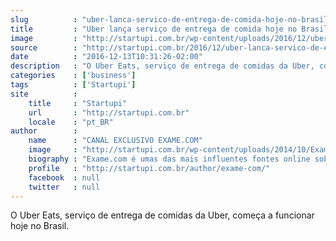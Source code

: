 ```yaml
---
slug          : "uber-lanca-servico-de-entrega-de-comida-hoje-no-brasil"
title         : "Uber lança serviço de entrega de comida hoje no Brasil"
image         : "http://startupi.com.br/wp-content/uploads/2016/12/ubereats-870x250.png"
source        : "http://startupi.com.br/2016/12/uber-lanca-servico-de-entrega-de-comida-hoje-no-brasil/"
date          : "2016-12-13T10:31:26-02:00"
description   : "O Uber Eats, serviço de entrega de comidas da Uber, começa a funcionar hoje no Brasil."
categories    : ['business']
tags          : ['Startupi']
site          :
    title     : "Startupi"
    url       : "http://startupi.com.br"
    locale    : "pt_BR"
author        :
    name      : "CANAL EXCLUSIVO EXAME.COM"
    image     : "http://startupi.com.br/wp-content/uploads/2014/10/Exame.com_avatar_1413922746-170x170.png"
    biography : "Exame.com é umas das mais influentes fontes online sobre negócios no país, com foco em economia, mercados financeiros, tecnologia, marketing, gestão, meio ambiente, pequenas empresas, carreira, finanças pessoais e parceiro de conteúdo do Startupi."
    profile   : "http://startupi.com.br/author/exame-com/"
    facebook  : null
    twitter   : null
---
```


O Uber Eats, serviço de entrega de comidas da Uber, começa a funcionar hoje no Brasil.

